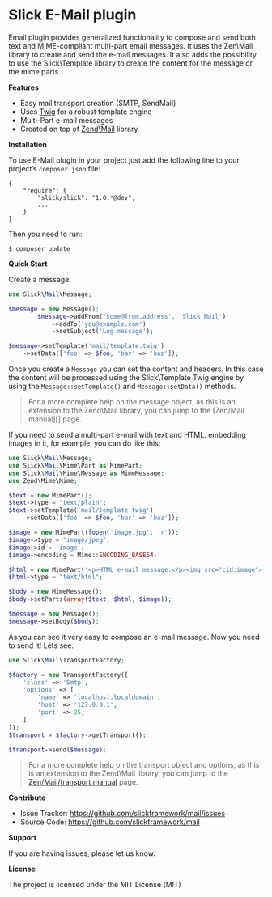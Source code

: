 Slick E-Mail plugin
===================

Email plugin provides generalized functionality to compose and send both text and
MIME-compliant multi-part email messages. It uses the Zen\Mail library to create
and send the e-mail messages. It also adds the possibility to use the Slick\Template
library to create the content for the message or the mime parts.

**Features**

-   Easy mail transport creation (SMTP, SendMail)
-   Uses [Twig][] for a robust template engine
-   Multi-Part e-mail messages
-   Created on top of [Zend\Mail][] library


**Installation**

To use E-Mail plugin in your project just add the following line to your project’s
`composer.json` file:

    {
        "require": {
            "slick/slick": "1.0.*@dev",
            ...
        }
    }

Then you need to run:

    $ composer update
    
**Quick Start**
    
Create a message:

``` php
use Slick\Mail\Message;

$message = new Message();
        $message->addFrom('some@from.address', 'Slick Mail')
            ->addTo('you@example.com')
            ->setSubject('Log message');

$message->setTemplate('mail/template.twig')
    ->setData(['foo' => $foo, 'bar' => 'baz']);
```        
            
Once you create a ``Message`` you can set the content and headers. In this case the content
will be processed using the Slick\Template Twig engine by using the ``Message::setTemplate()``
and ``Message::setData()`` methods.

> For a more complete help on the message object, as this is an extension to the
> Zend\Mail library, you can jump to the [Zen/Mail manual][] page.

If you need to send a multi-part e-mail with text and HTML, embedding  images in it,
for example, you can do like this:

``` php
use Slick\Mail\Message;
use Slick\Mail\Mime\Part as MimePart;
use Slick\Mail\Mime\Message as MimeMessage;
use Zend\Mime\Mime;

$text = new MimePart();
$text->type = "text/plain";
$text->setTemplate('mail/template.twig')
    ->setData(['foo' => $foo, 'bar' => 'baz']);

$image = new MimePart(fopen('image.jpg', 'r'));
$image->type = "image/jpeg";
$image->id = 'image';
$image->encoding = Mime::ENCODING_BASE64;

$html = new MimePart('<p>HTML e-mail message.</p><img src="cid:image"> ');
$html->type = "text/html";

$body = new MimeMessage();
$body->setParts(array($text, $html, $image));

$message = new Message();
$message->setBody($body);

```

As you can see it very easy to compose an e-mail message. Now you need to send it!
 Lets see:
 
``` php
use Slick\Mail\TransportFactory;

$factory = new TransportFactory([
    'class' => 'Smtp',
    'options' => [
        'name' => 'localhost.localdomain',
        'host' => '127.0.0.1',
        'port' => 25,
    ]
]);
$transport = $factory->getTransport();

$transport->send($message);

```

> For a more complete help on the transport object and options, as this is an extension to the
> Zend\Mail library, you can jump to the [Zen/Mail/transport manual][] page.

**Contribute**

-   Issue Tracker: <https://github.com/slickframework/mail/issues>
-   Source Code: <https://github.com/slickframework/mail>

**Support**

If you are having issues, please let us know.

**License**

The project is licensed under the MIT License (MIT)

  [Twig]: http://twig.sensiolabs.org/
  [Zend\Mail]: http://framework.zend.com/manual/current/en/modules/zend.mail.introduction.html
  [zend\Mail Manual]: http://framework.zend.com/manual/current/en/modules/zend.mail.message.html
  [Zen/Mail/transport manual]: http://framework.zend.com/manual/current/en/modules/zend.mail.transport.html